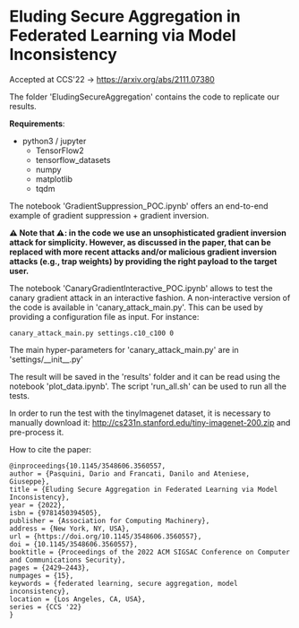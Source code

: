 # Eluding Secure Aggregation in Federated Learning via Model Inconsistency
Accepted at CCS'22 -> https://arxiv.org/abs/2111.07380

The folder 'EludingSecureAggregation' contains the code to replicate our results.

**Requirements**:

* python3 / jupyter
  * TensorFlow2
  * tensorflow_datasets 
  * numpy
  * matplotlib
  * tqdm

The notebook 'GradientSuppression_POC.ipynb' offers an end-to-end example of gradient suppression + gradient inversion.

**⚠️ Note that ⚠️: in the code we use an unsophisticated gradient inversion attack for simplicity. However, as discussed in the paper, that can be replaced with more recent attacks and/or malicious gradient inversion attacks (e.g., trap weights) by providing the right payload to the target user.**

The notebook 'CanaryGradientInteractive_POC.ipynb' allows to test the canary gradient attack in an interactive fashion. A non-interactive version of the code is available in 'canary_attack_main.py'. This can be used by providing a configuration file as input. For instance:

```
canary_attack_main.py settings.c10_c100 0
```

The main hyper-parameters for 'canary_attack_main.py' are in 'settings/\_\_init\_\_.py'

The result will be saved in the 'results' folder and it can be read using the notebook 'plot_data.ipynb'. The script 'run_all.sh' can be used to run all the tests.

In order to run the test with the tinyImagenet dataset, it is necessary to manually download it: http://cs231n.stanford.edu/tiny-imagenet-200.zip and pre-process it.

How to cite the paper:
```
@inproceedings{10.1145/3548606.3560557,
author = {Pasquini, Dario and Francati, Danilo and Ateniese, Giuseppe},
title = {Eluding Secure Aggregation in Federated Learning via Model Inconsistency},
year = {2022},
isbn = {9781450394505},
publisher = {Association for Computing Machinery},
address = {New York, NY, USA},
url = {https://doi.org/10.1145/3548606.3560557},
doi = {10.1145/3548606.3560557},
booktitle = {Proceedings of the 2022 ACM SIGSAC Conference on Computer and Communications Security},
pages = {2429–2443},
numpages = {15},
keywords = {federated learning, secure aggregation, model inconsistency},
location = {Los Angeles, CA, USA},
series = {CCS '22}
}
```
